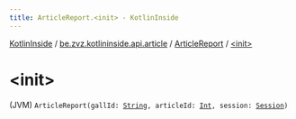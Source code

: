 ```yaml
---
title: ArticleReport.<init> - KotlinInside
---
```


[KotlinInside](../../index.html) / [be.zvz.kotlininside.api.article](../index.html) / [ArticleReport](index.html) / [&lt;init&gt;](./-init-.html)

# &lt;init&gt;

(JVM) `ArticleReport(gallId: `[`String`](https://kotlinlang.org/api/latest/jvm/stdlib/kotlin/-string/index.html)`, articleId: `[`Int`](https://kotlinlang.org/api/latest/jvm/stdlib/kotlin/-int/index.html)`, session: `[`Session`](../../be.zvz.kotlininside.session/-session/index.html)`)`